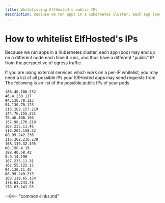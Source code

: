 ```yaml
---
title: Whitelisting ElfHosted's public IPs
description: Because we run apps in a Kubernetes cluster, each app (pod) may end up on a different node each time it runs, and thus have a different "public" IP from the perspective of egress traffic. Here's a list of possible IPs.
---
```

# How to whitelist ElfHosted's IPs

Because we run apps in a Kubernetes cluster, each app (pod) may end up on a different node each time it runs, and thus have a different "public" IP from the perspective of egress traffic.
 
If you are using external services which work on a per-IP whitelist, you may need a list of all possible IPs your ElfHosted apps may send requests from. The following is an list of the possible public IPs of your pods:

```
188.40.106.252
46.4.250.117
94.130.70.123
94.130.70.123
116.202.157.219
144.76.155.221
78.46.108.106
157.90.176.210
167.235.11.46
116.202.158.52
88.99.242.236
116.202.236.238
168.119.32.195
88.198.4.19
188.40.58.42
5.9.14.190
167.235.11.31
162.55.122.12
94.130.11.45
88.99.249.213
168.119.65.154
178.63.241.78
178.63.241.93
```

--8<-- "common-links.md"